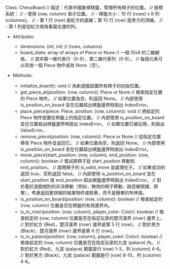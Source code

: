Class: ChessBoard
  // 描述：代表中國象棋棋盤，管理所有棋子的位置。
  // 座標系統：
  //   - 使用 (row, column) 表示位置。
  //   - 棋盤大小：10 行 (rows) x 9 列 (columns)。
  //   - 第 1 行 (row) 是紅方的底線；第 10 行 (row) 是黑方的頂線。
  //   - 第 1 列是從紅方視角看最左邊的列。

  - Attributes:
    - dimensions: (int, int) // (rows, columns)
    - board_state: array of arrays of Piece or None // 一個 10x9 的二維網格，
    // 其中第一維代表行（0-9），第二維代表列（0-8）。
    // 每個元素可以存放一個 Piece 物件或為 None（空）。

  - Methods:
    - initialize_board(): void
    // 為新遊戲設置所有棋子的初始位置。
    - get_piece_at(position: (row, column)): Piece or None
    // 檢索指定位置的 Piece 物件。
    // 如果位置為空，則返回 None。
    // 內部使用 is_position_on_board 並在位置超出棋盤邊界時拋出 IndexError。
    - place_piece(piece: Piece, position: (row, column)): void
    // 將給定的 Piece 物件放置在棋盤上的指定位置。
    // 內部使用 is_position_on_board 並在位置超出棋盤邊界時拋出 IndexError。
    // 如果位置已被佔用，則拋出 ValueError。
    - remove_piece(position: (row, column)): Piece or None
    // 從指定位置移除 Piece 物件並返回它。
    // 如果位置為空，則返回 None。
    // 內部使用 is_position_on_board 並在位置超出棋盤邊界時拋出 IndexError。
    - move_piece(start_position: (row, column), end_position: (row, column)): boolean
    // 嘗試將棋子從 start_position 移動到 end_position。
    // 調用棋子的 is_valid_move 並處理吃子。
    // 如果成功則返回 true，否則返回 false。
    // 內部使用 is_position_on_board 並在 start_position 或 end_position 超出棋盤邊界時拋出 IndexError。
    // 對於基於遊戲規則的非法移動（例如，無效的棋子移動、路徑被阻擋、將軍），考慮返回更詳細的結果物件或枚舉，而不是簡單的布林值。
    - is_position_on_board(position: (row, column)): boolean
    // 檢查給定的 (row, column) 位置是否在棋盤的有效邊界內。
    - is_in_river(position: (row, column), player_color: Color): boolean
    // 檢查給定的 (row, column) 位置是否在指定玩家的楚河漢界 (river) 邊界上。
    // 對於紅方 (Red)，楚河漢界 (river) 邊界是第 5 行 (row)。
    // 對於黑方 (Black)，楚河漢界 (river) 邊界是第 6 行 (row)。
    - is_in_palace(position: (row, column), player_color: Color): boolean
    // 檢查給定的 (row, column) 位置是否在指定玩家的九宮 (palace) 內。
    // 對於紅方 (Red)，九宮 (palace) 範圍是行 (row) 1-3，列 (column) 4-6。
    // 對於黑方 (Black)，九宮 (palace) 範圍是行 (row) 8-10，列 (column) 4-6。